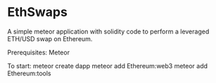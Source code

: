 # EthSwaps
A simple meteor application with solidity code to perform a leveraged ETH/USD swap on Ethereum. 

Prerequisites:
Meteor



To start:
meteor create dapp
meteor add Ethereum:web3
meteor add Ethereum:tools



